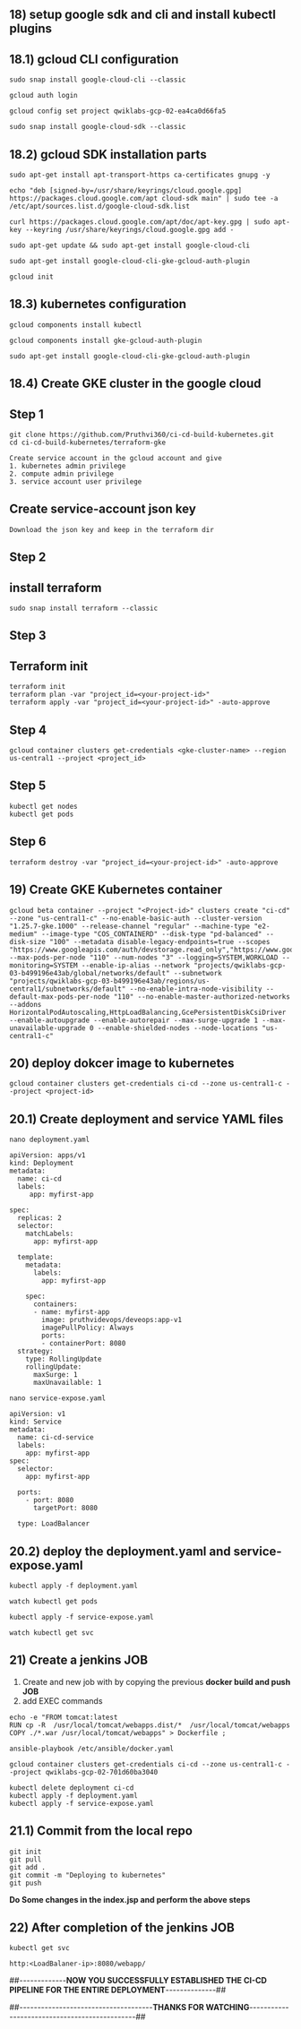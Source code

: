 
## 18) setup google sdk and cli and install kubectl plugins

## 18.1) gcloud CLI configuration
```
sudo snap install google-cloud-cli --classic

gcloud auth login

gcloud config set project qwiklabs-gcp-02-ea4ca0d66fa5

sudo snap install google-cloud-sdk --classic
```
## 18.2) gcloud SDK installation parts
```
sudo apt-get install apt-transport-https ca-certificates gnupg -y

echo "deb [signed-by=/usr/share/keyrings/cloud.google.gpg] https://packages.cloud.google.com/apt cloud-sdk main" | sudo tee -a /etc/apt/sources.list.d/google-cloud-sdk.list

curl https://packages.cloud.google.com/apt/doc/apt-key.gpg | sudo apt-key --keyring /usr/share/keyrings/cloud.google.gpg add -

sudo apt-get update && sudo apt-get install google-cloud-cli

sudo apt-get install google-cloud-cli-gke-gcloud-auth-plugin

gcloud init
```

## 18.3) kubernetes configuration 
```
gcloud components install kubectl

gcloud components install gke-gcloud-auth-plugin

sudo apt-get install google-cloud-cli-gke-gcloud-auth-plugin
```

## 18.4) Create GKE cluster in the google cloud


## Step 1
```
git clone https://github.com/Pruthvi360/ci-cd-build-kubernetes.git
cd ci-cd-build-kubernetes/terraform-gke
```
```
Create service account in the gcloud account and give 
1. kubernetes admin privilege
2. compute admin privilege
3. service account user privilege
```

## Create service-account json key
```
Download the json key and keep in the terraform dir
```
## Step 2
## install terraform
```
sudo snap install terraform --classic
```
## Step 3
## Terraform init

```
terraform init
terraform plan -var "project_id=<your-project-id>"
terraform apply -var "project_id=<your-project-id>" -auto-approve
```

## Step 4

```
gcloud container clusters get-credentials <gke-cluster-name> --region us-central1 --project <project_id>
```

## Step 5

```
kubectl get nodes
kubectl get pods
```

## Step 6

```
terraform destroy -var "project_id=<your-project-id>" -auto-approve
```

## 19) Create GKE Kubernetes container
```
gcloud beta container --project "<Project-id>" clusters create "ci-cd" --zone "us-central1-c" --no-enable-basic-auth --cluster-version "1.25.7-gke.1000" --release-channel "regular" --machine-type "e2-medium" --image-type "COS_CONTAINERD" --disk-type "pd-balanced" --disk-size "100" --metadata disable-legacy-endpoints=true --scopes "https://www.googleapis.com/auth/devstorage.read_only","https://www.googleapis.com/auth/logging.write","https://www.googleapis.com/auth/monitoring","https://www.googleapis.com/auth/servicecontrol","https://www.googleapis.com/auth/service.management.readonly","https://www.googleapis.com/auth/trace.append" --max-pods-per-node "110" --num-nodes "3" --logging=SYSTEM,WORKLOAD --monitoring=SYSTEM --enable-ip-alias --network "projects/qwiklabs-gcp-03-b499196e43ab/global/networks/default" --subnetwork "projects/qwiklabs-gcp-03-b499196e43ab/regions/us-central1/subnetworks/default" --no-enable-intra-node-visibility --default-max-pods-per-node "110" --no-enable-master-authorized-networks --addons HorizontalPodAutoscaling,HttpLoadBalancing,GcePersistentDiskCsiDriver --enable-autoupgrade --enable-autorepair --max-surge-upgrade 1 --max-unavailable-upgrade 0 --enable-shielded-nodes --node-locations "us-central1-c"
```
## 20) deploy dokcer image to kubernetes 
```
gcloud container clusters get-credentials ci-cd --zone us-central1-c --project <project-id>
```
## 20.1) Create deployment and service YAML files
```
nano deployment.yaml
```
```
apiVersion: apps/v1
kind: Deployment
metadata:
  name: ci-cd
  labels:
     app: myfirst-app

spec:
  replicas: 2
  selector:
    matchLabels:
      app: myfirst-app

  template:
    metadata:
      labels:
        app: myfirst-app

    spec:
      containers:
      - name: myfirst-app
        image: pruthvidevops/deveops:app-v1
        imagePullPolicy: Always
        ports:
        - containerPort: 8080
  strategy:
    type: RollingUpdate
    rollingUpdate:
      maxSurge: 1
      maxUnavailable: 1
```
```
nano service-expose.yaml
```
```
apiVersion: v1
kind: Service
metadata:
  name: ci-cd-service
  labels:
    app: myfirst-app
spec:
  selector:
    app: myfirst-app
    
  ports:
    - port: 8080
      targetPort: 8080

  type: LoadBalancer
  ```
## 20.2) deploy the deployment.yaml and service-expose.yaml
```
kubectl apply -f deployment.yaml

watch kubectl get pods

kubectl apply -f service-expose.yaml

watch kubectl get svc
```
## 21) Create a jenkins JOB

1. Create and new job with by copying the previous **docker build and push JOB**
2. add EXEC commands
```
echo -e "FROM tomcat:latest
RUN cp -R  /usr/local/tomcat/webapps.dist/*  /usr/local/tomcat/webapps
COPY ./*.war /usr/local/tomcat/webapps" > Dockerfile ;

ansible-playbook /etc/ansible/docker.yaml

gcloud container clusters get-credentials ci-cd --zone us-central1-c --project qwiklabs-gcp-02-701d60ba3040

kubectl delete deployment ci-cd
kubectl apply -f deployment.yaml
kubectl apply -f service-expose.yaml
```

## 21.1) Commit from the local repo
```
git init
git pull
git add .
git commit -m "Deploying to kubernetes"
git push
```
**Do Some changes in the index.jsp and perform the above steps**

## 22) After completion of the jenkins JOB

```
kubectl get svc
```
```
http:<LoadBalaner-ip>:8080/webapp/
```
##-------------**NOW YOU SUCCESSFULLY ESTABLISHED THE CI-CD PIPELINE FOR THE ENTIRE DEPLOYMENT**--------------##

##-------------------------------------**THANKS FOR WATCHING**----------------------------------------------##
